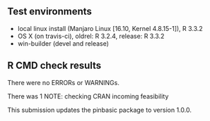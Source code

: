 ## Test environments
  * local linux install (Manjaro Linux [16.10, Kernel 4.8.15-1]), R 3.3.2
  * OS X (on travis-ci), oldrel: R 3.2.4, release: R 3.3.2
  * win-builder (devel and release)

## R CMD check results
There were no ERRORs or WARNINGs. 

There was 1 NOTE: checking CRAN incoming feasibility

This submission updates the pinbasic package to version 1.0.0.
